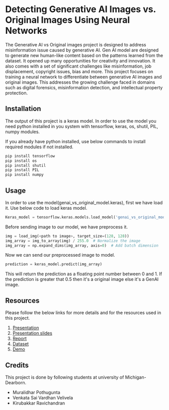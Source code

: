 # Detecting Generative AI Images vs. Original Images Using Neural Networks

The Generative AI vs Original images project is designed to address misinformation issue caused by generative AI. Gen AI model are designed to generate new human-like content based on the patterns learned from the dataset. It opened up many opportunities for creativity and innovation. It also comes with a set of significant challenges like misinformation, job displacement, copyright issues, bias and more. This project focuses on training a neural network to differentiate between generative AI images and original images. This addresses the growing challenge faced in domains such as digital forensics, misinformation detection, and intellectual property protection.

## Installation

The output of this project is a keras model. In order to use the model you need python installed in you system with tensorflow, keras, os, shutil, PIL, numpy modules.

If you already have python installed, use below commands to install required modules if not installed.

```bash
pip install tensorflow
pip install os
pip install shutil
pip install PIL
pip install numpy
```

## Usage

In order to use the model(genai_vs_original_model.keras), first we have load it. Use below code to load keras model.

```python
Keras_model = tensorflow.keras.models.load_model('genai_vs_original_model.keras')
```
Before sending image to our model, we have preprocess it.

```python
img = load_img(<path to image>, target_size=(128, 128))
img_array = img_to_array(img) / 255.0  # Normalize the image
img_array = np.expand_dims(img_array, axis=0)  # Add batch dimension
```
Now we can send our preprocessed image to model.
```python
prediction = keras_model.predict(img_array)
```
This will return the prediction as a floating point number between 0 and 1. If the prediction is greater that 0.5 then it's a original image else it's a GenAI image.

## Resources

Please follow the below links for more details and for the resources used in this project.

1. [Presentation](https://www.youtube.com/)
2. [Presentation slides](https://drive.google.com/drive/folders/1qkOowiAIAxT5FCGa9zPCnAdUYZLIaSvf?usp=drive_link)
3. [Report](https://drive.google.com/drive/folders/1EY1eXZzhzGRZ3hmWlTA-qHdtICuhy4Rm?usp=drive_link)
4. [Dataset](https://drive.google.com/drive/folders/1jbgUeYK5d7jNre56BXjcqfuunMPHeVR2?usp=drive_link)
5. [Demo](https://www.youtube.com/)

## Credits

This project is done by following students at university of Michigan-Dearborn.
- Muralidhar Pothugunta
- Venkata Sai Vardhan Velivela
- Kirubakkar Ravichandran
